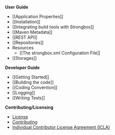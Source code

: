 **User Guide**
* [[Application Properties]]
* [[Installation]]
* [[Integrating build tools with Strongbox]]
* [[Maven Metadata]]
* [[REST API]]
* [[Repositories]]
* Resources
  * [[The strongbox.xml Configuration File]]
* [[Storages]]

**Developer Guide**
* [[Getting Started]]
* [[Building the code]]
* [[Coding Convention]]
* [[Logging]]
* [[Writing Tests]]

**Contributing/Licensing**
* [License](https://github.com/strongbox/strongbox/blob/master/LICENSE)
* [Contributing](https://github.com/strongbox/strongbox/blob/master/CONTRIBUTING.md)
* [Individual Contributor License Agreement (ICLA)](https://github.com/strongbox/strongbox/blob/master/ICLA.md)

